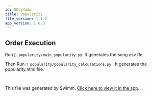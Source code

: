 ```yaml
---
id: 50dy4adw
title: Popularity
file_version: 1.1.2
app_version: 1.6.0
---
```


## Order Execution

Run `📄 popularity/main_popularity.py`. It generates the song.csv fle

Then Run `📄 popularity/popularity_calculations.py` . It generates the popularity.html file.

<br/>

This file was generated by Swimm. [Click here to view it in the app](https://app.swimm.io/repos/Z2l0aHViJTNBJTNBbXVzaWMtZGF0YS1leHRlbnNpb25zJTNBJTNBdm9uZnJlaXJlbg==/docs/50dy4adw).

